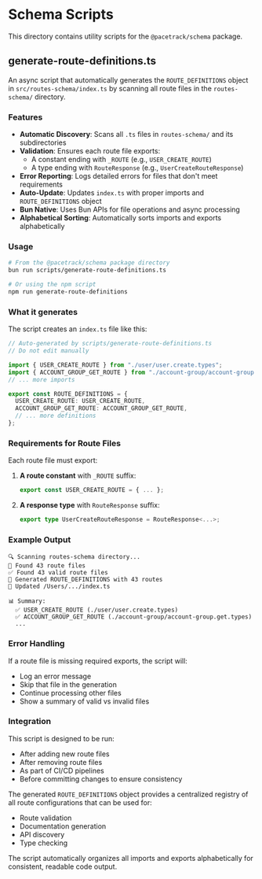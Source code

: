 # Schema Scripts

This directory contains utility scripts for the `@pacetrack/schema` package.

## generate-route-definitions.ts

An async script that automatically generates the `ROUTE_DEFINITIONS` object in `src/routes-schema/index.ts` by scanning all route files in the `routes-schema/` directory.

### Features

- **Automatic Discovery**: Scans all `.ts` files in `routes-schema/` and its subdirectories
- **Validation**: Ensures each route file exports:
  - A constant ending with `_ROUTE` (e.g., `USER_CREATE_ROUTE`)
  - A type ending with `RouteResponse` (e.g., `UserCreateRouteResponse`)
- **Error Reporting**: Logs detailed errors for files that don't meet requirements
- **Auto-Update**: Updates `index.ts` with proper imports and `ROUTE_DEFINITIONS` object
- **Bun Native**: Uses Bun APIs for file operations and async processing
- **Alphabetical Sorting**: Automatically sorts imports and exports alphabetically

### Usage

```bash
# From the @pacetrack/schema package directory
bun run scripts/generate-route-definitions.ts

# Or using the npm script
npm run generate-route-definitions
```

### What it generates

The script creates an `index.ts` file like this:

```typescript
// Auto-generated by scripts/generate-route-definitions.ts
// Do not edit manually

import { USER_CREATE_ROUTE } from "./user/user.create.types";
import { ACCOUNT_GROUP_GET_ROUTE } from "./account-group/account-group.get.types";
// ... more imports

export const ROUTE_DEFINITIONS = {
  USER_CREATE_ROUTE: USER_CREATE_ROUTE,
  ACCOUNT_GROUP_GET_ROUTE: ACCOUNT_GROUP_GET_ROUTE,
  // ... more definitions
};
```

### Requirements for Route Files

Each route file must export:
1. **A route constant** with `_ROUTE` suffix:
   ```typescript
   export const USER_CREATE_ROUTE = { ... };
   ```

2. **A response type** with `RouteResponse` suffix:
   ```typescript
   export type UserCreateRouteResponse = RouteResponse<...>;
   ```

### Example Output

```
🔍 Scanning routes-schema directory...
📁 Found 43 route files
✅ Found 43 valid route files
📝 Generated ROUTE_DEFINITIONS with 43 routes
💾 Updated /Users/.../index.ts

📊 Summary:
  ✅ USER_CREATE_ROUTE (./user/user.create.types)
  ✅ ACCOUNT_GROUP_GET_ROUTE (./account-group/account-group.get.types)
  ...
```

### Error Handling

If a route file is missing required exports, the script will:
- Log an error message
- Skip that file in the generation
- Continue processing other files
- Show a summary of valid vs invalid files

### Integration

This script is designed to be run:
- After adding new route files
- After removing route files
- As part of CI/CD pipelines
- Before committing changes to ensure consistency

The generated `ROUTE_DEFINITIONS` object provides a centralized registry of all route configurations that can be used for:
- Route validation
- Documentation generation
- API discovery
- Type checking

The script automatically organizes all imports and exports alphabetically for consistent, readable code output.
